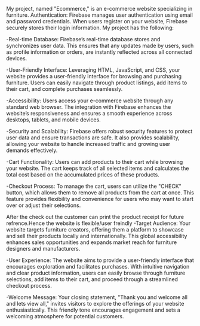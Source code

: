 My project, named "Ecommerce," is an e-commerce website specializing in furniture.
Authentication: Firebase manages user authentication using email and password credentials. When users register on your website, Firebase securely stores their login information.
My project has the following:

-Real-time Database: Firebase’s real-time database stores and synchronizes user data. This ensures that any updates made by users, such as profile information or orders, are instantly reflected across all connected devices.

-User-Friendly Interface: Leveraging HTML, JavaScript, and CSS, your website provides a user-friendly interface for browsing and purchasing furniture. Users can easily navigate through product listings, add items to their cart, and complete purchases seamlessly.

-Accessibility: Users access your e-commerce website through any standard web browser. The integration with Firebase enhances the website’s responsiveness and ensures a smooth experience across desktops, tablets, and mobile devices.

-Security and Scalability: Firebase offers robust security features to protect user data and ensure transactions are safe. It also provides scalability, allowing your website to handle increased traffic and growing user demands effectively.

-Cart Functionality: Users can add products to their cart while browsing your website. The cart keeps track of all selected items and calculates the total cost based on the accumulated prices of these products.

-Checkout Process: To manage the cart, users can utilize the "CHECK" button, which allows them to remove all products from the cart at once. This feature provides flexibility and convenience for users who may want to start over or adjust their selections.

After the check out the customer can print the product receipt for future refrence.Hence the website is flexible/user freindly
-Target Audience: Your website targets furniture creators, offering them a platform to showcase and sell their products locally and internationally. This global accessibility enhances sales opportunities and expands market reach for furniture designers and manufacturers.

-User Experience: The website aims to provide a user-friendly interface that encourages exploration and facilitates purchases. With intuitive navigation and clear product information, users can easily browse through furniture selections, add items to their cart, and proceed through a streamlined checkout process.

-Welcome Message: Your closing statement, "Thank you and welcome all and lets view all," invites visitors to explore the offerings of your website enthusiastically. This friendly tone encourages engagement and sets a welcoming atmosphere for potential customers.
